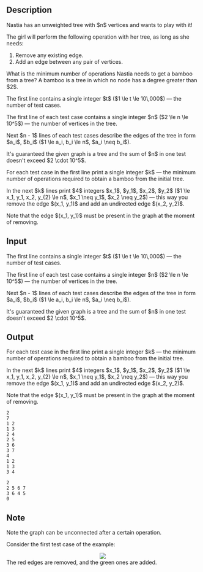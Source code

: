 ## Description

<div><p><span class="tex-font-style-it">Nastia has an unweighted tree with $n$ vertices and wants to play with it!</span></p><p>The girl will perform the following operation with her tree, as long as she needs:</p><ol> <li> Remove any existing edge. </li><li> Add an edge between any pair of vertices. </li></ol><p>What is the <span class="tex-font-style-bf">minimum</span> number of operations Nastia needs to get a bamboo from a tree? A bamboo is a tree in which no node has a degree greater than $2$.</p></div><div class="input-specification"><p>The first line contains a single integer $t$ ($1 \le t \le 10\,000$)&nbsp;— the number of test cases.</p><p>The first line of each test case contains a single integer $n$ ($2 \le n \le 10^5$)&nbsp;— the number of vertices in the tree.</p><p>Next $n - 1$ lines of each test cases describe the edges of the tree in form $a_i$, $b_i$ ($1 \le a_i, b_i \le n$, $a_i \neq b_i$).</p><p>It's guaranteed the given graph is a tree and the sum of $n$ in one test doesn't exceed $2 \cdot 10^5$.</p></div><div class="output-specification"><p>For each test case in the first line print a single integer $k$&nbsp;— the minimum number of operations required to obtain a bamboo from the initial tree.</p><p>In the next $k$ lines print $4$ integers $x_1$, $y_1$, $x_2$, $y_2$ ($1 \le x_1, y_1, x_2, y_{2} \le n$, $x_1 \neq y_1$, $x_2 \neq y_2$)&nbsp;— this way you remove the edge $(x_1, y_1)$ and add an undirected edge $(x_2, y_2)$.</p><p>Note that the edge $(x_1, y_1)$ must be present in the graph at the moment of removing.</p></div>

## Input

<p>The first line contains a single integer $t$ ($1 \le t \le 10\,000$)&nbsp;— the number of test cases.</p><p>The first line of each test case contains a single integer $n$ ($2 \le n \le 10^5$)&nbsp;— the number of vertices in the tree.</p><p>Next $n - 1$ lines of each test cases describe the edges of the tree in form $a_i$, $b_i$ ($1 \le a_i, b_i \le n$, $a_i \neq b_i$).</p><p>It's guaranteed the given graph is a tree and the sum of $n$ in one test doesn't exceed $2 \cdot 10^5$.</p>

## Output

<p>For each test case in the first line print a single integer $k$&nbsp;— the minimum number of operations required to obtain a bamboo from the initial tree.</p><p>In the next $k$ lines print $4$ integers $x_1$, $y_1$, $x_2$, $y_2$ ($1 \le x_1, y_1, x_2, y_{2} \le n$, $x_1 \neq y_1$, $x_2 \neq y_2$)&nbsp;— this way you remove the edge $(x_1, y_1)$ and add an undirected edge $(x_2, y_2)$.</p><p>Note that the edge $(x_1, y_1)$ must be present in the graph at the moment of removing.</p>





```input1
2
7
1 2
1 3
2 4
2 5
3 6
3 7
4
1 2
1 3
3 4
```




```output1
2
2 5 6 7
3 6 4 5
0
```



## Note

<p>Note the graph can be <span class="tex-font-style-bf">unconnected</span> after a certain operation.</p><p>Consider the first test case of the example: </p><center> <img class="tex-graphics" src="file://bJEoxmmx.png" style="max-width: 100.0%;max-height: 100.0%;"> </center> The red edges are removed, and the green ones are added.
